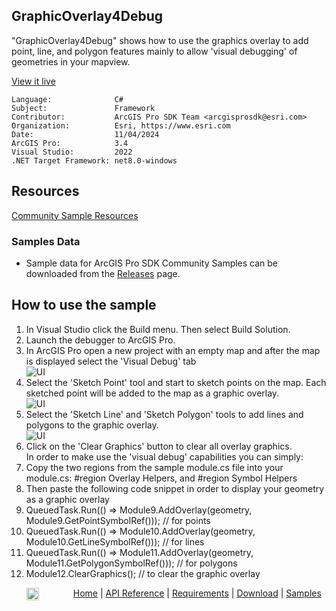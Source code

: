 ## GraphicOverlay4Debug

<!-- TODO: Write a brief abstract explaining this sample -->
"GraphicOverlay4Debug" shows how to use the graphics overlay to add point, line, and polygon features mainly to allow 'visual debugging' of geometries in your mapview.  
  


<a href="https://pro.arcgis.com/en/pro-app/sdk/" target="_blank">View it live</a>

<!-- TODO: Fill this section below with metadata about this sample-->
```
Language:              C#
Subject:               Framework
Contributor:           ArcGIS Pro SDK Team <arcgisprosdk@esri.com>
Organization:          Esri, https://www.esri.com
Date:                  11/04/2024
ArcGIS Pro:            3.4
Visual Studio:         2022
.NET Target Framework: net8.0-windows
```

## Resources

[Community Sample Resources](https://github.com/Esri/arcgis-pro-sdk-community-samples#resources)

### Samples Data

* Sample data for ArcGIS Pro SDK Community Samples can be downloaded from the [Releases](https://github.com/Esri/arcgis-pro-sdk-community-samples/releases) page.  

## How to use the sample
<!-- TODO: Explain how this sample can be used. To use images in this section, create the image file in your sample project's screenshots folder. Use relative url to link to this image using this syntax: ![My sample Image](FacePage/SampleImage.png) -->
1. In Visual Studio click the Build menu. Then select Build Solution.
2. Launch the debugger to ArcGIS Pro.  
3. In ArcGIS Pro open a new project with an empty map and after the map is displayed select the 'Visual Debug' tab  
![UI](Screenshots/Screen1.png)  
4. Select the 'Sketch Point' tool and start to sketch points on the map.  Each sketched point will be added to the map as a graphic overlay.  
![UI](Screenshots/Screen2.png)  
5. Select the 'Sketch Line' and 'Sketch Polygon' tools to add lines and polygons to the graphic overlay.  
![UI](Screenshots/Screen3.png)  
6. Click on the 'Clear Graphics' button to clear all overlay graphics.  
In order to make use the 'visual debug' capabilities you can simply:  
7. Copy the two regions from the sample module.cs file into your module.cs: #region Overlay Helpers, and #region Symbol Helpers  
8. Then paste the following code snippet in order to display your geometry as a graphic overlay  
9. QueuedTask.Run(() => Module9.AddOverlay(geometry, Module9.GetPointSymbolRef())); // for points  
10. QueuedTask.Run(() => Module10.AddOverlay(geometry, Module10.GetLineSymbolRef())); // for lines  
11. QueuedTask.Run(() => Module11.AddOverlay(geometry, Module11.GetPolygonSymbolRef())); // for polygons  
12. Module12.ClearGraphics(); // to clear the graphic overlay  
  

<!-- End -->

&nbsp;&nbsp;&nbsp;&nbsp;&nbsp;&nbsp;<img src="https://esri.github.io/arcgis-pro-sdk/images/ArcGISPro.png"  alt="ArcGIS Pro SDK for Microsoft .NET Framework" height = "20" width = "20" align="top"  >
&nbsp;&nbsp;&nbsp;&nbsp;&nbsp;&nbsp;&nbsp;&nbsp;&nbsp;&nbsp;&nbsp;&nbsp;
[Home](https://github.com/Esri/arcgis-pro-sdk/wiki) | <a href="https://pro.arcgis.com/en/pro-app/latest/sdk/api-reference" target="_blank">API Reference</a> | [Requirements](https://github.com/Esri/arcgis-pro-sdk/wiki#requirements) | [Download](https://github.com/Esri/arcgis-pro-sdk/wiki#installing-arcgis-pro-sdk-for-net) | <a href="https://github.com/esri/arcgis-pro-sdk-community-samples" target="_blank">Samples</a>
